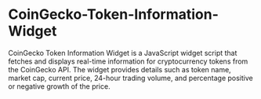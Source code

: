 # CoinGecko-Token-Information-Widget
CoinGecko Token Information Widget is a JavaScript widget script that fetches and displays real-time information for cryptocurrency tokens from the CoinGecko API. The widget provides details such as token name, market cap, current price, 24-hour trading volume, and percentage positive or negative growth of the price.
